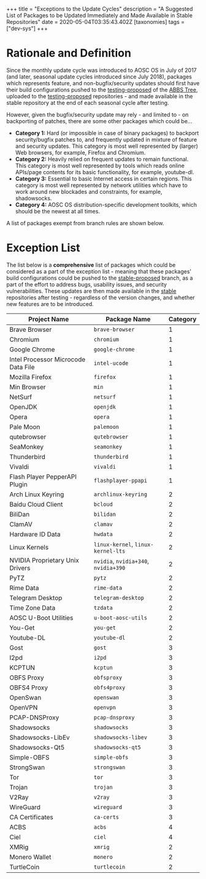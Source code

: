 +++
title = "Exceptions to the Update Cycles"
description = "A Suggested List of Packages to be Updated Immediately and Made Available in Stable Repositories"
date = 2020-05-04T03:35:43.402Z
[taxonomies]
tags = ["dev-sys"]
+++

# Rationale and Definition

Since the monthly update cycle was introduced to AOSC OS in July of 2017 (and later, seasonal update cycles introduced since July 2018), packages which represents feature, and non-bugfix/security updates should first have their build configurations pushed to the [testing-proposed](https://github.com/AOSC-Dev/aosc-os-abbs/tree/staging) of the [ABBS Tree](https://github.com/AOSC-Dev/aosc-os-abbs), uploaded to the [testing-proposed](https://repo.aosc.io/debs/pool/testing-proposed/) repositories - and made available in the stable repository at the end of each seasonal cycle after testing.

However, given the bugfix/security update may rely - and limited to - on backporting of patches, there are some other packages which could be...

- **Category 1:** Hard (or impossible in case of binary packages) to backport security/bugfix patches to, and frequently updated in mixture of feature and security updates. This category is most well represented by (larger) Web browsers, for example, Firefox and Chromium.
- **Category 2:** Heavily relied on frequent updates to remain functional. This category is most well represented by tools which reads online APIs/page contents for its basic functionality, for example, youtube-dl.
- **Category 3:** Essential to basic Internet access in certain regions. This category is most well represented by network utilities which have to work around new blockades and constraints, for example, shadowsocks.
- **Category 4:** AOSC OS distribution-specific development toolkits, which should be the newest at all times.

A list of packages exempt from branch rules are shown below.

# Exception List

The list below is a **comprehensive** list of packages which could be considered as a part of the exception list - meaning that these packages' build configurations could be pushed to the [stable-proposed](https://github.com/AOSC-Dev/aosc-os-abbs/tree/stable-proposed) branch, as a part of the effort to address bugs, usability issues, and security vulnerabilities. These updates are then made available in the [stable](https://repo.aosc.io/debs/pool/stable) repositories after testing - regardless of the version changes, and whether new features are to be introduced.


| Project Name | Package Name | Category |
| ------------------ | -------------------- | ------------ |
| Brave Browser | `brave-browser` | 1 |
| Chromium | `chromium` | 1 |
| Google Chrome | `google-chrome` | 1 |
| Intel Processor Microcode Data File | `intel-ucode` | 1 |
| Mozilla Firefox  | `firefox` | 1 |
| Min Browser | `min` | 1 |
| NetSurf | `netsurf` | 1 |
| OpenJDK | `openjdk` | 1 |
| Opera | `opera` | 1 |
| Pale Moon | `palemoon` | 1 |
| qutebrowser | `qutebrowser` | 1 |
| SeaMonkey | `seamonkey` | 1 |
| Thunderbird | `thunderbird` | 1 |
| Vivaldi | `vivaldi` | 1 |
| Flash Player PepperAPI Plugin | `flashplayer-ppapi` | 1 |
| Arch Linux Keyring | `archlinux-keyring` | 2 |
| Baidu Cloud Client | `bcloud` | 2 |
| BiliDan | `bilidan` | 2 |
| ClamAV | `clamav` | 2 |
| Hardware ID Data | `hwdata` | 2 |
| Linux Kernels | `linux-kernel`, `linux-kernel-lts` | 2 |
| NVIDIA Proprietary Unix Drivers | `nvidia`, `nvidia+340`, `nvidia+390` | 2 |
| PyTZ | `pytz` | 2 |
| Rime Data | `rime-data` | 2 |
| Telegram Desktop | `telegram-desktop` | 2 |
| Time Zone Data | `tzdata` | 2 |
| AOSC U-Boot Utilities | `u-boot-aosc-utils` | 2 |
| You-Get | `you-get` | 2 |
| Youtube-DL | `youtube-dl` | 2 |
| Gost | `gost` | 3 |
| I2pd | `i2pd` | 3 |
| KCPTUN | `kcptun` | 3 |
| OBFS Proxy | `obfsproxy` | 3 |
| OBFS4 Proxy | `obfs4proxy` | 3 |
| OpenSwan | `openswan` | 3 |
| OpenVPN | `openvpn` | 3 |
| PCAP-DNSProxy | `pcap-dnsproxy` | 3 |
| Shadowsocks | `shadowsocks` | 3 |
| Shadowsocks-LibEv | `shadowsocks-libev` | 3 |
| Shadowsocks-Qt5 | `shadowsocks-qt5` | 3 |
| Simple-OBFS | `simple-obfs` | 3 |
| StrongSwan | `strongswan` | 3 |
| Tor | `tor` | 3 |
| Trojan | `trojan` | 3 |
| V2Ray | `v2ray` | 3 |
| WireGuard | `wireguard` | 3 |
| CA Certificates | `ca-certs` | 3 |
| ACBS | `acbs` | 4 |
| Ciel | `ciel` | 4 |
| XMRig | `xmrig` | 2 |
| Monero Wallet | `monero` | 2 |
| TurtleCoin | `turtlecoin` | 2 |
